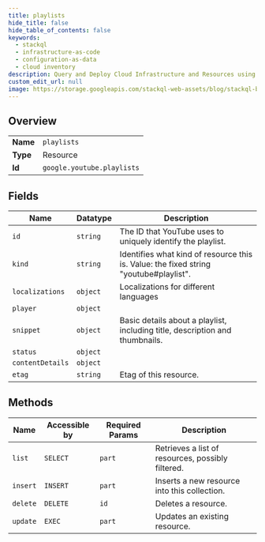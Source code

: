 ```yaml
---
title: playlists
hide_title: false
hide_table_of_contents: false
keywords:
  - stackql
  - infrastructure-as-code
  - configuration-as-data
  - cloud inventory
description: Query and Deploy Cloud Infrastructure and Resources using SQL
custom_edit_url: null
image: https://storage.googleapis.com/stackql-web-assets/blog/stackql-blog-post-featured-image.png
---
```

  
    

## Overview
<table><tbody>
<tr><td><b>Name</b></td><td><code>playlists</code></td></tr>
<tr><td><b>Type</b></td><td>Resource</td></tr>
<tr><td><b>Id</b></td><td><code>google.youtube.playlists</code></td></tr>
</tbody></table>

## Fields
| Name | Datatype | Description |
| ---- | -------- | ----------- |
| `id` | `string` | The ID that YouTube uses to uniquely identify the playlist. |
| `kind` | `string` | Identifies what kind of resource this is. Value: the fixed string "youtube#playlist". |
| `localizations` | `object` | Localizations for different languages |
| `player` | `object` |  |
| `snippet` | `object` | Basic details about a playlist, including title, description and thumbnails. |
| `status` | `object` |  |
| `contentDetails` | `object` |  |
| `etag` | `string` | Etag of this resource. |
## Methods
| Name | Accessible by | Required Params | Description |
| ---- | ------------- | --------------- | ----------- |
| `list` | `SELECT` | `part` | Retrieves a list of resources, possibly filtered. |
| `insert` | `INSERT` | `part` | Inserts a new resource into this collection. |
| `delete` | `DELETE` | `id` | Deletes a resource. |
| `update` | `EXEC` | `part` | Updates an existing resource. |

